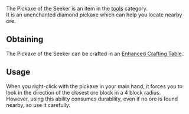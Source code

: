 The Pickaxe of the Seeker is an item in the [tools](https://github.com/TheBusyBiscuit/Slimefun4/wiki/Tools) category.<br>
It is an unenchanted diamond pickaxe which can help you locate nearby ore.

## Obtaining
The Pickaxe of the Seeker can be crafted in an [Enhanced Crafting Table](https://github.com/TheBusyBiscuit/Slimefun4/wiki/Enhanced-Crafting-Table).

## Usage
When you right-click with the pickaxe in your main hand, it forces you to look in the direction of the closest ore block in a 4 block radius.<br>
However, using this ability consumes durability, even if no ore is found nearby, so use it carefully.